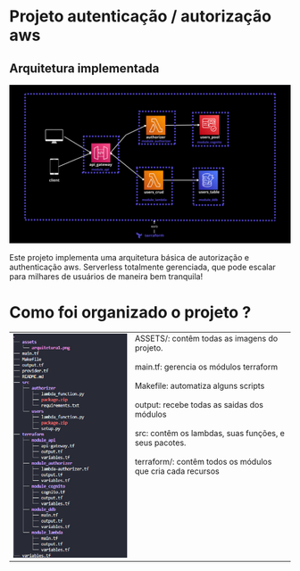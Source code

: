 # Projeto autenticação / autorização aws
## Arquitetura implementada

![Texto alternativo da imagem](./assets/arquitetura1.png)

Este projeto implementa uma arquitetura básica de autorização e authenticação aws. Serverless totalmente gerenciada, que pode escalar para milhares de usuários de maneira bem tranquila!

# Como foi organizado o projeto ?


<table style="border: 0" width="100%">
  <tr>
    <td style="border:0; vertical-align: top;" >
      <img src="./assets/folders_estrutura.png" alt="Estrutura de pastas do projeto">
    </td>
    <td style="border:0; vertical-align: top; text-align: left;">
      ASSETS/: contêm todas as imagens do projeto.</br></br>
      main.tf: gerencia os módulos terraform</br></br>
      Makefile: automatiza alguns scripts</br></br>
      output: recebe todas as saidas dos módulos</br></br>
      src: contêm os lambdas, suas funções, e seus pacotes.</br></br>
      terraform/: contêm todos os módulos que cria cada recursos
    </td>
  </tr>
</table>

